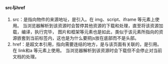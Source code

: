 #### src与href

1. src：是指向物件的来源地址，是引入。在 img、script、iframe 等元素上使用。 当浏览器解析到该资源时会暂停其他资源的下载和处理，直至将该资源加载，编译，执行完毕， 图片和框架等元素也是如此，类似于该元素所指向的资源嵌套到当前标签内，这也是为什么要把js放在底部而不是头部。
2. href：是超文本引用，指向需要连结的地方，是与该页面有关联的，是引用。在 link和a 等元素上使用。 当浏览器解析到该资源时会下载但不会停止对当前文档的处理。